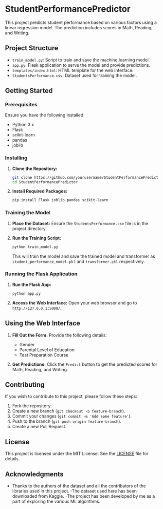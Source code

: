 # StudentPerformancePredictor

This project predicts student performance based on various factors using a linear regression model. The prediction includes scores in Math, Reading, and Writing.

## Project Structure

- `train_model.py`: Script to train and save the machine learning model.
- `app.py`: Flask application to serve the model and provide predictions.
- `templates/index.html`: HTML template for the web interface.
- `StudentsPerformance.csv`: Dataset used for training the model.

## Getting Started

### Prerequisites

Ensure you have the following installed:

- Python 3.x
- Flask
- scikit-learn
- pandas
- joblib

### Installing

1. **Clone the Repository:**
   ```bash
   git clone https://github.com/yourusername/StudentPerformancePredictor.git
   cd StudentPerformancePredictor
   ```

2. **Install Required Packages:**
   ```bash
   pip install Flask joblib pandas scikit-learn
   ```

### Training the Model

1. **Place the Dataset:**
   Ensure the `StudentsPerformance.csv` file is in the project directory.

2. **Run the Training Script:**
   ```bash
   python train_model.py
   ```
   This will train the model and save the trained model and transformer as `student_performance_model.pkl` and `transformer.pkl` respectively.

### Running the Flask Application

1. **Run the Flask App:**
   ```bash
   python app.py
   ```

2. **Access the Web Interface:**
   Open your web browser and go to `http://127.0.0.1:5000/`.

## Using the Web Interface

1. **Fill Out the Form:**
   Provide the following details:
   - Gender
   - Parental Level of Education
   - Test Preparation Course

2. **Get Predictions:**
   Click the `Predict` button to get the predicted scores for Math, Reading, and Writing.

## Contributing

If you wish to contribute to this project, please follow these steps:

1. Fork the repository.
2. Create a new branch (`git checkout -b feature-branch`).
3. Commit your changes (`git commit -m 'Add some feature'`).
4. Push to the branch (`git push origin feature-branch`).
5. Create a new Pull Request.

## License

This project is licensed under the MIT License. See the [LICENSE](LICENSE) file for details.

## Acknowledgments

- Thanks to the authors of the dataset and all the contributors of the libraries used in this project.
-The dataset used here has been downloaded from Kaggle.
-The project has been developed by me as a part of exploring the various ML algorithms.